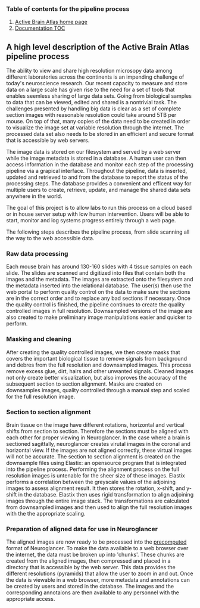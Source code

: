 ### Table of contents for the pipeline process
1. [Active Brain Atlas home page](https://github.com/ActiveBrainAtlas2)
1. [Documentation TOC](docs/README.md)

## A high level description of the Active Brain Atlas pipeline process

The ability to view and share high resolution microsopy data among different laboratories across the continents 
is an impending challenge of today's neuroscience research.  Our recent capacity to measure and store data on a 
large scale has given rise to the need for a set of tools that enables seemless sharing of large data sets. 
Going from biological samples to data that can be viewed, edited and shared is a nontrivial task. The challenges 
presented by handling big data is clear as a set of complete section images with reasonable resolution could take
around 5TB per mouse. On top of that, many copies of the data need to be created in order to visualize the image set
at variable resolution through the internet. The processed data set also needs to be stored in an efficient and secure format 
that is accessible by web servers. 

The image data is stored on our filesystem and served by a web server while the image metadata is stored 
in a database. A human user can then access information in the database and monitor each step of the 
processing pipeline via a grapical interface. Throughout the pipeline, data is inserted, updated and retrieved to 
and from the database to report the status of the processing steps. The database provides a convenient and 
efficent way for multiple users to create, retrieve, update, and manage the shared data sets anywhere in the world.  

The goal of this project is to allow labs to run this process on a cloud based or
in house server setup with low human intervention. Users will be able to start, monitor 
and log systems progress entirely through a web page.

The following steps describes the pipeline process, from slide scanning all the 
way to the web accessible data.

### Raw data processing

Each mouse brain has around 130-160 slides with 4 tissue samples on each slide.
The slides are scanned and digitized into files that contain both the images and the
metadata. The images are extracted onto the filesystem and the metadata
inserted into the relational database. The user(s) then use the web portal to perform 
quality control on the data to make sure the sections are in the correct order and 
to replace any bad sections if necessary. Once the quality control is finished,
the pipeline continues to create the quality controlled images in full resolution. 
Downsampled versions of the image are also created to make preliminary image manipulations
easier and quicker to perform.


### Masking and cleaning
After creating the quality controlled images, we then create masks that covers the 
important biological tissue to remove signals from background and debres from the full resolution
and downsampled images. This process remove excess glue, dirt, hairs and other unwanted signals.
Cleaned images not only create better visualization, but also improves the accuracy of the subsequent
section to section alignment.  Masks are created on downsamples images, quality controlled through a 
manual step and scaled for the full resolution image.

### Section to section alignment
Brain tissue on the image have different rotations, horizontal and vertical shifts from section to section. 
Therefore the sections must be aligned with each other for proper viewing in Neuroglancer. In the case 
where a brain is sectioned sagittally, neuroglancer creates virutal images in the coronal and horizontal 
view.  If the images are not aligned correctly, these virtual images will not be accurate. The section to 
section alignment is created on the downsample files using Elastix: an opensource program that is integrated
into the pipeline process. Performing the alignment process on the full resolution 
images is untenable for the sheer size of these images. Elastix performs a correlation between the greyscale values
of the adjoining images to assess alignment result. It then stores the rotation, x-shift, and y-shift
in the database. Elastix then uses rigid transformation to align adjoining images through the entire image stack. 
The transformations are calculated from downsampled images and then used to align the full resolution images 
with the the appropriate scaling.


### Preparation of aligned data for use in Neuroglancer
The aligned images are now ready to be processed into the 
[precomputed](https://github.com/google/neuroglancer/tree/master/src/neuroglancer/datasource/precomputed) 
format of Neuroglancer.  To make the data available to a web browser over the internet, the data must
be broken up into 'chunks'. These chunks are created from the aligned images,
then compressed and placed in a directory that is accessible by the web
server. This data provides the different resolutions (pyramids) that allow
the user to zoom in and out. Once the data is viewable in a web browser,
more metadata and annotations can be created by users and stored in the database. 
The images and the corresponding annotaions are then available to any personnel with the appropriate access.
